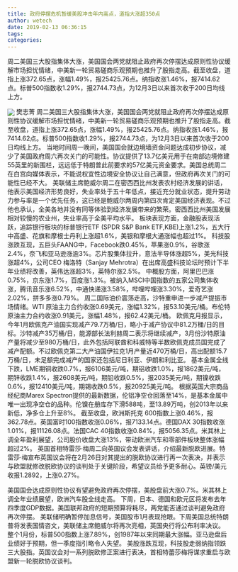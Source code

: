 ```yaml
---
title: 政府停摆危机暂缓美股冲击年内高点，道指大涨超350点
author: wetech
date: 2019-02-13 06:36:15
tags: 
categories: 
---
```

周二美国三大股指集体大涨，美国国会两党就阻止政府再次停摆达成原则性协议缓解市场担忧情绪，中美新一轮贸易磋商乐观预期也推升了股指走高。截至收盘，道指上涨372.65点，涨幅1.49%，报25425.76点。纳指收涨1.46%，报7414.62点。标普500指数收1.29%，报2744.73点，为12月3日以来首次收于200日均线上方。
<!-- more -->
<img align="center" border="0" src="https://imgcdn.yicai.com/uppics/images/2019/02/b5c6c10546e48895389c4a33d5be7f63.jpg" />
樊志菁
周二美国三大股指集体大涨，美国国会两党就阻止政府再次停摆达成原则性协议缓解市场担忧情绪，中美新一轮贸易磋商乐观预期也推升了股指走高。截至收盘，道指上涨372.65点，涨幅1.49%，报25425.76点。纳指收涨1.46%，报7414.62点。标普500指数收1.29%，报2744.73点，为12月3日以来首次收于200日均线上方。
当地时间周一晚间，美国国会就边境墙资金问题达成初步协议，减少了美国政府周六再次关门的可能性。协议提供了13.7亿美元用于在南部边境修建55英里的新围栏，远远低于特朗普此前要求的57亿美元资金要求。美国总统周二在白宫向媒体表示，不能说权宜性边境安全协议让自己满意，但政府再次关门的可能性已经不大。
美联储主席鲍威尔周二在密西西比州发表农村经济发展的讲话，他表示美国经济形势良好，失业率处于五十年低点，接近充分就业状态，提升劳动力参与率是一个优先任务，这已经是鲍威尔两周内第四次肯定美国经济表现。不过他也承认，全美各地并没有同等体验到经济发展带来的繁荣。密西西比州美国发展相对较慢的农业州，失业率高于全美平均水平。
板块表现方面，金融股表现活跃，追踪银行板块的标普银行ETF (SPDR S&P Bank ETF,KBE)上涨1.2%，五大行中高盛、花旗和摩根士丹利上涨超1.6%，美银和摩根大通涨幅也超过1%。
科技股涨跌互现，五巨头FAANG中，Facebook跌0.45%，苹果涨0.9%，谷歌涨2.4%，奈飞和亚马逊涨逾3%。芯片股集体拉升，意法半导体涨超5%，美光科技涨超4%，公司CEO 梅洛特（Sanjay Mehrotra）在出席高盛科技论坛时预计下半年业绩将改善，英伟达涨超3%，英特尔涨2.5%。
中概股方面，阿里巴巴涨0.75%，京东涨1.7%，百度涨1.3%。被纳入MSCI中国指数的五家公司集体收涨，腾讯音乐涨6.52%，中通快递涨3.58%，哔哩哔哩涨3.30%，爱奇艺涨2.02%，拼多多涨0.79%。
周二国际油价震荡走高，沙特重申进一步减产提振市场情绪。WTI 原油主力合约收涨0.69美元，涨幅1.32%，报53.10美元/桶。布伦特原油主力合约收涨0.91美元，涨幅1.48%，报62.42美元/桶。
欧佩克月报显示，今年1月欧佩克产油国实现减产79.7万桶/日，略小于减产协议中81.2万桶/日的目标。沙特减产35万桶/日，能源部长法利赫周二表示将继续减产，3月份沙特原油产量将减少至980万桶/日，此外包括阿联酋和科威特等半数欧佩克成员国完成了减产配额。不过欧佩克第二大产油国伊拉克1月产量近470万桶/日，高出配额15.7万桶/日，未足额完成减产的国家还包括尼日利亚、伊朗和利比亚。
基本金属全线下跌，LME期铜收跌0.7%，报6106美元/吨，期铝收跌1.0%，报1862美元/吨，期锌收跌1.4%，报2608美元/吨，期铅收跌0.5%，报2035美元/吨，期镍收跌0.6%，报12410美元/吨，期锡收跌0.5%，报20925美元/吨。
根据英国大宗商品经纪商Marex Spectron提供的最新数据，伦铝净空仓回落至14%，是基本金属中唯一出现净空仓的品种。伦镍在册库存下滑588吨，至13.89万吨，创2013年以来新低，净多仓上升至8%。
截至收盘，欧洲斯托克 600指数上涨0.46%，报362.78点。英国富时100指数收涨0.06%，报7133.14点。德国DAX 30指数收涨1.01%，报11126.08点。法国CAC 40指数收涨0.84%，报5056.35点。米其林上调全年盈利展望，公司股价收盘大涨13%，带动欧洲汽车和零部件板块整体涨幅超过2%。
英国首相特雷莎·梅周二向英国议会发表讲话，介绍最新脱欧进展。特雷莎·梅宣布英国议会将在2月26日对其提出的脱欧协议进行再一次表决，并表示与欧盟就修改脱欧协议的谈判处于关键阶段，希望议员给予更多耐心。英镑/美元收报1.2892，上涨0.27%。
 
 
美国国会达成原则性协议有望避免政府再次停摆，美股盘前大涨0.7%。米其林上调全年业绩展望，欧洲汽车股全线走高。
下周，日本、德国和欧元区将发布去年四季度GDP数据。美国联邦政府的短期预算将耗尽，两党能否通过谈判避免政府再次停摆。
美联储明确暂停加息信号，美国股市1月表现抢眼。下周美国总统特朗普将发表国情咨文，美联储主席鲍威尔将再次亮相，英国央行将公布利率决议。
整个1月份，标普500指数上涨7.89%，创1987年以来同期最大涨幅。亚马逊盘后业绩好于预期，但一季度指引略令人失望。
美股涨跌互现，科技股走弱纳指领跌三大股指。英国议会对一系列脱欧修正案进行表决，首相特蕾莎梅将谋求重启与欧盟新一轮脱欧协议谈判。
